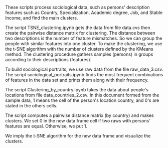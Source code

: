 These scripts process sociological data, such as persons' description features such as Country, Specialization, Academic degree, Job, and Stable Income, and find the main clusters.

The script TSNE_clustering.ipynb gets the data from file data.cvs then create the pairwise distance matrix for clustering. The distance between two descriptions is the number of feature mismatches. So we can group the people with similar features into one cluster. To make the clustering, we use the t-SNE algorithm with the number of clusters defined by the KMeans method. The clustering procedure gathers samples (persons) in groups according to their descriptions (features).

To build sociological portraits, we use raw data from the file raw_data_3.csv. The script sociological_portraits.ipynb finds the most frequent combinations of features in the data set and prints them along with their frequency.

The script Clustering_by_country.ipynb takes the data about people's locations from file data_countries_2.csv. In this document formed from the sample data, 1 means the cell of the person's location country, and 0's are stated in the others cells. 

The script computes a pairwise distance matrix (by country) and makes clusters. We set 0 in the new data frame cell if two raws with persons' features are equal. Otherwise, we put 1.

We imply the t-SNE algorithm for the new data frame and visualize the clusters. 
